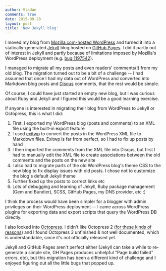 ```yaml
---
author: Vladan
comments: true
date: 2015-09-28
layout: post
title: 'New Jekyll blog'
---
```

I moved my blog from [Mozilla.com-hosted WordPress](https://blog.mozilla.com/vdjeric) and turned it into a statically-generated [Jekyll](http://jekyllrb.com/) blog hosted on [GitHub Pages](https://pages.github.com/). I did it partly out of interest in Jekyll and partly because of limitations imposed by Mozilla's WordPress deployment (e.g. [bug 1197542](https://bugzilla.mozilla.org/show_bug.cgi?id=1197542)).

I managed to migrate all my posts and even readers' comments(!) from my old blog. The migration turned out to be a bit of a challenge -- I had assumed that once I had my data out of WordPress and converted into Markdown blog posts and [Disqus](https://help.disqus.com/customer/portal/articles/466179-what-is-disqus-) comments, that the rest would be simple.

Of course, I could have just started an empty new blog, but I was curious about Ruby and Jekyll and I figured this would be a good learning exercise.

If anyone is interested in migrating their blog from WordPress to Jekyll or Octopress, this is what I did:

1. First, I exported my WordPress blog (posts and comments) to an XML file using the built-in export feature
1. I used [exitwp](https://github.com/thomasf/exitwp) to convert the posts in the WordPress XML file to Markdown files. Exitwp is far from perfect, so I had to fix up posts by hand
1. I then imported the comments from the XML file into Disqus, but first I had to manually edit the XML file to create associations between the old comments and the posts on the new site
1. I also had to migrate parts of the old WordPress blog's theme CSS to the new blog to fix display issues with old posts. I chose not to customize the blog's default Jekyll theme
1. Further fixed up the posts to correct links etc
1. Lots of debugging and learning of Jekyll, Ruby package management (Gem and Bundler), SCSS, GitHub Pages, my DNS provider, etc :)

I think the process would have been simpler for a blogger with admin privileges on their WordPress deployment -- I came across WordPress plugins for exporting data and export scripts that query the WordPress DB directly.

I also looked into [Octopress](http://octopress.org/docs/). I didn't like Octopress 2 ([for these kinds of reasons](http://octopress.org/2015/01/15/octopress-3.0-is-coming/)) and I found Octopress 3 unfinished & not well documented, which is understandable, since it's not officially released yet.

Jekyll and GitHub Pages aren't perfect either (Jekyll can take a while to re-generate a simple site, GH Pages produces unhelpful "Page build failed" errors, etc), but this migration has been a different kind of challenge and I enjoyed figuring out all the little bugs that popped up.
